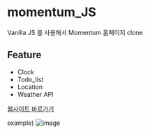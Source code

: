 # momentum_JS
Vanilla JS 를 사용해서 Momentum 홈페이지 clone 

## Feature

- Clock
- Todo_list
- Location
- Weather API


[웹사이트 바로가기](https://jun7867.github.io/momentum_JS/)

example) 
![image](https://user-images.githubusercontent.com/36908476/86537000-f5b28000-bf26-11ea-82f1-e22859dda5e9.png)

